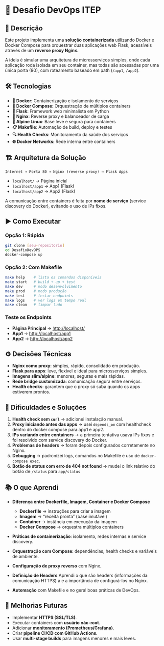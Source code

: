 # 🚀 Desafio DevOps ITEP 

## 📌 Descrição  
Este projeto implementa uma **solução containerizada** utilizando Docker e Docker Compose para orquestrar duas aplicações web Flask, acessíveis através de um **reverse proxy Nginx**.  

A ideia é simular uma arquitetura de microsserviços simples, onde cada aplicação roda isolada em seu container, mas todas são acessadas por uma única porta (80), com roteamento baseado em path (`/app1`, `/app2`).  

## 🛠️ Tecnologias  

- **🐳 Docker**: Containerização e isolamento de serviços  
- **🎼 Docker Compose**: Orquestração de múltiplos containers  
- **🐍 Flask**: Framework web minimalista em Python  
- **🔄 Nginx**: Reverse proxy e balanceador de carga  
- **🐧 Alpine Linux**: Base leve e segura para containers  
- **📋 Makefile**: Automação de build, deploy e testes  
- **🔍 Health Checks**: Monitoramento da saúde dos serviços  
- **🌐 Docker Networks**: Rede interna entre containers  

## 🏗️ Arquitetura da Solução  

```
Internet → Porta 80 → Nginx (reverse proxy) → Flask Apps
```

- `localhost/` → Página inicial  
- `localhost/app1` → App1 (Flask)  
- `localhost/app2` → App2 (Flask)  

A comunicação entre containers é feita por **nome de serviço** (service discovery do Docker), evitando o uso de IPs fixos.  

## ▶️ Como Executar  

### Opção 1: Rápida  
```bash
git clone [seu-repositorio]
cd DesafioDevOPS
docker-compose up
```

### Opção 2: Com Makefile  
```bash
make help    # lista os comandos disponíveis
make start   # build + up + test
make dev     # modo desenvolvimento
make prod    # modo produção
make test    # testar endpoints
make logs    # ver logs em tempo real
make clean   # limpar tudo
```

### Teste os Endpoints  
- **Página Principal** → [http://localhost/](http://localhost/)  
- **App1** → [http://localhost/app1](http://localhost/app1)  
- **App2** → [http://localhost/app2](http://localhost/app2)  

## ⚙️ Decisões Técnicas  

- **Nginx como proxy**: simples, rápido, consolidado em produção.  
- **Flask para apps**: leve, flexível e ideal para microsserviços simples.  
- **Imagens slim/alpine**: menores, seguras e mais rápidas.  
- **Rede bridge customizada**: comunicação segura entre serviços.  
- **Health checks**: garantem que o proxy só suba quando os apps estiverem prontos.  

## 🚧 Dificuldades e Soluções  

1. **Health check sem `curl`** → adicionei instalação manual.  
2. **Proxy iniciando antes das apps** → usei `depends_on` com healthcheck dentro do docker compose para app1 e app2.  
3. **IPs variando entre containers** → a primeira tentativa usava IPs fixos e foi resolvido com service discovery do Docker.  
4. **Problemas de headers** → foram depois configurados corretamente no Nginx. 
5. **Debugging** → padronizei logs, comandos no Makefile e uso de `docker-compose exec`.  
6. **Botão de status com erro de 404 not found** → mudei o link relativo do botão de `/status` para `app/status`
## 📚 O que Aprendi  

- **Diferença entre Dockerfile, Imagem, Container e Docker Compose**  
  - **Dockerfile** → instruções para criar a imagem  
  - **Imagem** → “receita pronta” (base imutável)  
  - **Container** → instância em execução da imagem  
  - **Docker Compose** → orquestra múltiplos containers  

- **Práticas de containerização**: isolamento, redes internas e service discovery.  
- **Orquestração com Compose**: dependências, health checks e variáveis de ambiente.  
- **Configuração de proxy reverso** com Nginx. 
- **Definição de Headers** Aprendi o que são headers (informações da comunicação HTTPS) a e a importância de configurá-los no Nginx. 
- **Automação** com Makefile e no geral boas práticas de DevOps.  

## 🔮 Melhorias Futuras  

- Implementar **HTTPS (SSL/TLS)**.  
- Executar containers com **usuário não-root**.  
- Adicionar **monitoramento (Prometheus/Grafana)**.  
- Criar **pipeline CI/CD com GitHub Actions**.  
- Usar **multi-stage builds** para imagens menores e mais leves.  